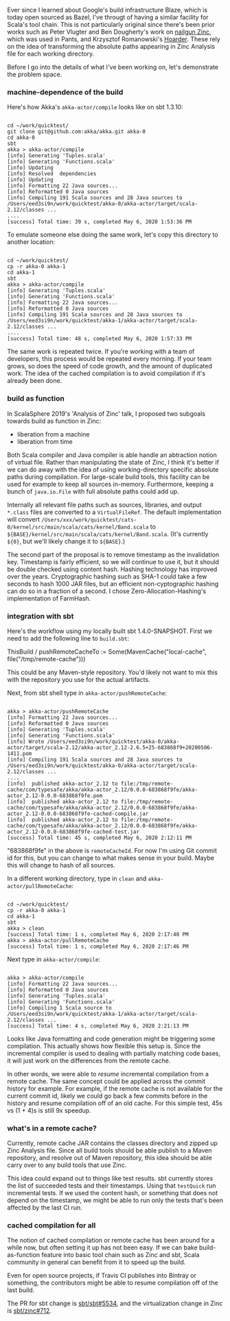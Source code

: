 Ever since I learned about Google's build infrastructure Blaze, which is today open sourced as Bazel, I've througt of having a similar facility for Scala's tool chain. This is not particularly original since there's been prior works such as Peter Vlugter and Ben Dougherty's work on [nailgun Zinc](https://github.com/typesafehub/zinc/commits/master/src/main/scala/com/typesafe/zinc/SbtAnalysis.scala), which was used in Pants, and Krzysztof Romanowski's [Hoarder](https://github.com/romanowski/hoarder). These rely on the idea of transforming the absolute paths appearing in Zinc Analysis file for each working directory.

Before I go into the details of what I've been working on, let's demonstrate the problem space.

### machine-dependence of the build

Here's how Akka's `akka-actor/compile` looks like on sbt 1.3.10:

<code>
cd ~/work/quicktest/
git clone git@github.com:akka/akka.git akka-0
cd akka-0
sbt
akka > akka-actor/compile
[info] Generating 'Tuples.scala'
[info] Generating 'Functions.scala'
[info] Updating
[info] Resolved  dependencies
[info] Updating
[info] Formatting 22 Java sources...
[info] Reformatted 0 Java sources
[info] Compiling 191 Scala sources and 28 Java sources to /Users/eed3si9n/work/quicktest/akka-0/akka-actor/target/scala-2.12/classes ...
....
[success] Total time: 39 s, completed May 6, 2020 1:53:36 PM
</code>

To emulate someone else doing the same work, let's copy this directory to another location:

<code>
cd ~/work/quicktest/
cp -r akka-0 akka-1
cd akka-1
sbt
akka > akka-actor/compile
[info] Generating 'Tuples.scala'
[info] Generating 'Functions.scala'
[info] Formatting 22 Java sources...
[info] Reformatted 0 Java sources
[info] Compiling 191 Scala sources and 28 Java sources to /Users/eed3si9n/work/quicktest/akka-1/akka-actor/target/scala-2.12/classes ...
....
[success] Total time: 48 s, completed May 6, 2020 1:57:33 PM
</code>

The same work is repeated twice. If you're working with a team of developers, this process would be repeated every morning. If your team grows, so does the speed of code growth, and the amount of duplicated work. The idea of the cached compilation is to avoid compilation if it's already been done.

### build as function

In ScalaSphere 2019's 'Analysis of Zinc' talk, I proposed two subgoals towards build as function in Zinc:

- liberation from a machine
- liberation from time

Both Scala compiler and Java compiler is able handle an abtraction notion of virtual file. Rather than manipulating the state of Zinc, I think it's better if we can do away with the idea of using working-directory specific absolute paths during compilation. For large-scale build tools, this facility can be used for example to keep all sources in-memory. Furthermore, keeping a bunch of `java.io.File` with full absolute paths could add up.

Internally all relevant file paths such as sources, libraries, and output `*.class` files are converted to a `VirtualFileRef`. The default implementation will convert `/Users/xxx/work/quicktest/cats-0/kernel/src/main/scala/cats/kernel/Band.scala` to `${BASE}/kernel/src/main/scala/cats/kernel/Band.scala`. (It's currently `${0}`, but we'll likely change it to `${BASE}`.)

The second part of the proposal is to remove timestamp as the invalidation key. Timestamp is fairly efficient, so we will continue to use it, but it should be double checked using content hash. Hashing technology has improved over the years. Cryptographic hashing such as SHA-1 could take a few seconds to hash 1000 JAR files, but an efficient non-cyptographic hashing can do so in a fraction of a second. I chose Zero-Allocation-Hashing's implementation of FarmHash.

### integration with sbt

Here's the workflow using my locally built sbt 1.4.0-SNAPSHOT. First we need to add the following line to `build.sbt`:

<scala>
ThisBuild / pushRemoteCacheTo := Some(MavenCache("local-cache", file("/tmp/remote-cache")))
</scala>

This could be any Maven-style repository. You'd likely not want to mix this with the repository you use for the actual artifacts.

Next, from sbt shell type in  `akka-actor/pushRemoteCache`:

<code>
akka > akka-actor/pushRemoteCache
[info] Formatting 22 Java sources...
[info] Reformatted 0 Java sources
[info] Generating 'Tuples.scala'
[info] Generating 'Functions.scala'
[info] Wrote /Users/eed3si9n/work/quicktest/akka-0/akka-actor/target/scala-2.12/akka-actor_2.12-2.6.5+25-683868f9+20200506-1411.pom
[info] Compiling 191 Scala sources and 28 Java sources to /Users/eed3si9n/work/quicktest/akka-0/akka-actor/target/scala-2.12/classes ...
....
[info]  published akka-actor_2.12 to file:/tmp/remote-cache/com/typesafe/akka/akka-actor_2.12/0.0.0-683868f9fe/akka-actor_2.12-0.0.0-683868f9fe.pom
[info]  published akka-actor_2.12 to file:/tmp/remote-cache/com/typesafe/akka/akka-actor_2.12/0.0.0-683868f9fe/akka-actor_2.12-0.0.0-683868f9fe-cached-compile.jar
[info]  published akka-actor_2.12 to file:/tmp/remote-cache/com/typesafe/akka/akka-actor_2.12/0.0.0-683868f9fe/akka-actor_2.12-0.0.0-683868f9fe-cached-test.jar
[success] Total time: 45 s, completed May 6, 2020 2:12:11 PM
</code>

"683868f9fe" in the above is `remoteCacheId`. For now I'm using Git commit id for this, but you can change to what makes sense in your build. Maybe this will change to hash of all sources.

In a different working directory, type in `clean` and `akka-actor/pullRemoteCache`:

<code>
cd ~/work/quicktest/
cp -r akka-0 akka-1
cd akka-1
sbt
akka > clean
[success] Total time: 1 s, completed May 6, 2020 2:17:40 PM
akka > akka-actor/pullRemoteCache
[success] Total time: 1 s, completed May 6, 2020 2:17:46 PM
</code>

Next type in `akka-actor/compile`:

<code>
akka > akka-actor/compile
[info] Formatting 22 Java sources...
[info] Reformatted 0 Java sources
[info] Generating 'Tuples.scala'
[info] Generating 'Functions.scala'
[info] Compiling 1 Scala source to /Users/eed3si9n/work/quicktest/akka-1/akka-actor/target/scala-2.12/classes ...
[success] Total time: 4 s, completed May 6, 2020 2:21:13 PM
</code>

Looks like Java formatting and code generation might be triggering some compilation. This actually shows how flexible this setup is. Since the incremental compiler is used to dealing with partially matching code bases, it will just work on the differences from the remote cache.

In other words, we were able to _resume_ incremental compilation from a remote cache. The same concept could be applied across the commit history for example. For example, if the remote cache is not available for the current commit id, likely we could go back a few commits before in the history and resume compilation off of an old cache. For this simple test, 45s vs (1 + 4)s is still 9x speedup.

### what's in a remote cache?

Currently, remote cache JAR contains the classes directory and zipped up Zinc Analysis file. Since all build tools should be able publish to a Maven repository, and resolve out of Maven repository, this idea should be able carry over to any build tools that use Zinc.

This idea could expand out to things like test results. sbt currently stores the list of succeeded tests and their timestamps. Using that `testQuick` run incremental tests. If we used the content hash, or something that does not depend on the timestamp, we might be able to run only the tests that's been affected by the last CI run.

### cached compilation for all

The notion of cached compilation or remote cache has been around for a while now, but often setting it up has not been easy. If we can bake build-as-function feature into basic tool chain such as Zinc and sbt, Scala community in general can benefit from it to speed up the build.

Even for open source projects, if Travis CI publishes into Bintray or something, the contributors might be able to resume compilation off of the last build.

The PR for sbt change is [sbt/sbt#5534](https://github.com/sbt/sbt/pull/5534), and the virtualization change in Zinc is [sbt/zinc#712](https://github.com/sbt/zinc/pull/712).
